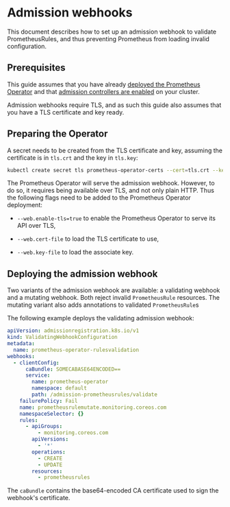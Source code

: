 # Admission webhooks

This document describes how to set up an admission webhook to validate
PrometheusRules, and thus preventing Prometheus from loading invalid
configuration.

## Prerequisites

This guide assumes that you have already [deployed the Prometheus
Operator](getting-started.md) and that [admission
controllers are
enabled](https://kubernetes.io/docs/reference/access-authn-authz/admission-controllers/#how-do-i-turn-on-an-admission-controller)
on your cluster.

Admission webhooks require TLS, and as such this guide also assumes that you
have a TLS certificate and key ready.

## Preparing the Operator

A secret needs to be created from the TLS certificate and key, assuming the
certificate is in `tls.crt` and the key in `tls.key`:

```bash
kubectl create secret tls prometheus-operator-certs --cert=tls.crt --key=tls.key
```

The Prometheus Operator will serve the admission webhook. However, to do so, it
requires being available over TLS, and not only plain HTTP. Thus the following
flags need to be added to the Prometheus Operator deployment:

* `--web.enable-tls=true` to enable the Prometheus Operator to serve its API
  over TLS,

* `--web.cert-file` to load the TLS certificate to use,

* `--web.key-file` to load the associate key.

## Deploying the admission webhook

Two variants of the admission webhook are available: a validating webhook and a
mutating webhook. Both reject invalid `PrometheusRule` resources. The mutating
variant also adds annotations to validated `PrometheusRule`s

The following example deploys the validating admission webhook:

```yaml
apiVersion: admissionregistration.k8s.io/v1
kind: ValidatingWebhookConfiguration
metadata:
  name: prometheus-operator-rulesvalidation
webhooks:
  - clientConfig:
      caBundle: SOMECABASE64ENCODED==
      service:
        name: prometheus-operator
        namespace: default
        path: /admission-prometheusrules/validate
    failurePolicy: Fail
    name: prometheusrulemutate.monitoring.coreos.com
    namespaceSelector: {}
    rules:
      - apiGroups:
          - monitoring.coreos.com
        apiVersions:
          - '*'
        operations:
          - CREATE
          - UPDATE
        resources:
          - prometheusrules
```

The `caBundle` contains the base64-encoded CA certificate used to sign the
webhook's certificate.
